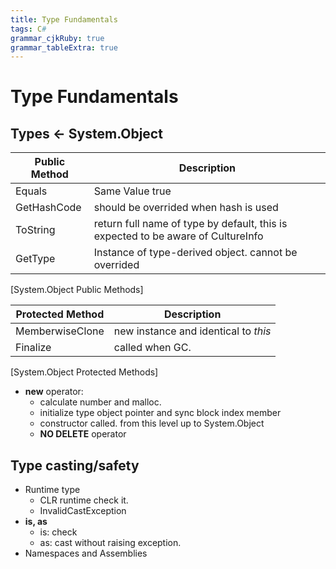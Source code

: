 ```yaml
---
title: Type Fundamentals
tags: C#
grammar_cjkRuby: true
grammar_tableExtra: true
---
```


# Type Fundamentals

## Types <- System.Object

|Public Method|Description
----|----
|Equals|Same Value true
|GetHashCode|should be overrided when hash is used|
|ToString|return full name of type by default, this is expected to be aware of CultureInfo|
GetType|Instance of type-derived object. cannot be overrided
[System.Object Public Methods]

|Protected Method| Description
----|----
MemberwiseClone|new instance and identical to _this_
Finalize|called when GC.
[System.Object Protected Methods]

* __new__ operator:
	* calculate number and malloc.
	* initialize type object pointer and sync block index member
	* constructor called. from this level up to System.Object
	* __NO DELETE__ operator

## Type casting/safety
* Runtime type
	* CLR runtime check it.
	* InvalidCastException
* __is, as__
	* is: check
	* as: cast without raising exception.
* Namespaces and Assemblies